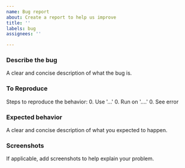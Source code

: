 ```yaml
---
name: Bug report
about: Create a report to help us improve
title: ''
labels: bug
assignees: ''

---
```


### Describe the bug

A clear and concise description of what the bug is.

### To Reproduce

Steps to reproduce the behavior:
0. Use '...'
0. Run on '....'
0. See error

### Expected behavior

A clear and concise description of what you expected to happen.

### Screenshots

If applicable, add screenshots to help explain your problem.
